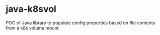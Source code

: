 # java-k8svol
POC of Java library to populate config properties based on file contents from a k8s volume mount
